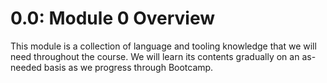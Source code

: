 # 0.0: Module 0 Overview

This module is a collection of language and tooling knowledge that we will need throughout the course. We will learn its contents gradually on an as-needed basis as we progress through Bootcamp.
